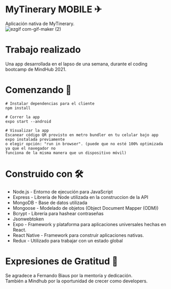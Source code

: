# MyTinerary MOBILE ✈
Aplicación nativa de MyTinerary.
<br/>
![ezgif com-gif-maker (2)](https://user-images.githubusercontent.com/66225450/151716532-0578ff5a-e769-4e3a-b0f5-5ea228e158db.gif)

# Trabajo realizado

Una app desarrollada en el lapso de una semana, durante el coding bootcamp de MindHub 2021.

# Comenzando  🚀
```
# Instalar dependencias para el cliente
npm install

# Correr la app
expo start --android

# Visualizar la app
Escanear código QR provisto en metro bundler en tu celular bajo app expo instalada previamente 
o elegir opción: "run in browser". (puede que no esté 100% optimizada ya que el navegador no 
funciona de la misma manera que un dispositivo móvil)

```
# Construido con 🛠️
- Node.js - Entorno de ejecución para JavaScript
- Express - Librería de Node utilizada en la construccion de la API
- MongoDB - Base de datos utilizada
- Mongoose - Modelado de objetos (Object Document Mapper (ODM))
- Bcrypt - Librería para hashear contraseñas
- Jsonwebtoken
- Expo - Framework y plataforma para aplicaciones universales hechas en React.
- React Native - Framework para construir aplicaciones nativas.
- Redux - Utilizado para trabajar con un estado global

# Expresiones de Gratitud 🎁
Se agradece a Fernando Biaus por la mentoría y  dedicación. <br/>
También a Mindhub por la oportunidad de crecer como developers.
